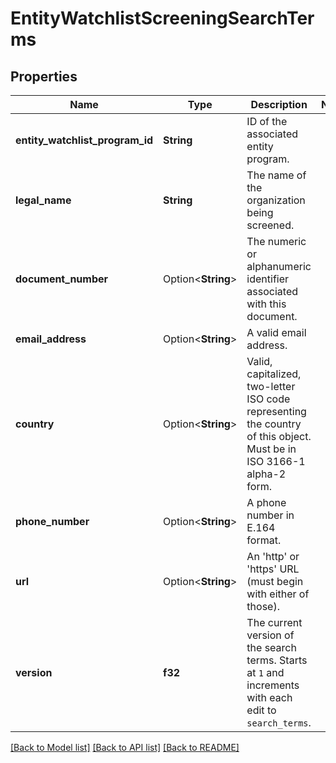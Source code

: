 # EntityWatchlistScreeningSearchTerms

## Properties

Name | Type | Description | Notes
------------ | ------------- | ------------- | -------------
**entity_watchlist_program_id** | **String** | ID of the associated entity program. | 
**legal_name** | **String** | The name of the organization being screened. | 
**document_number** | Option<**String**> | The numeric or alphanumeric identifier associated with this document. | 
**email_address** | Option<**String**> | A valid email address. | 
**country** | Option<**String**> | Valid, capitalized, two-letter ISO code representing the country of this object. Must be in ISO 3166-1 alpha-2 form. | 
**phone_number** | Option<**String**> | A phone number in E.164 format. | 
**url** | Option<**String**> | An 'http' or 'https' URL (must begin with either of those). | 
**version** | **f32** | The current version of the search terms. Starts at `1` and increments with each edit to `search_terms`. | 

[[Back to Model list]](../README.md#documentation-for-models) [[Back to API list]](../README.md#documentation-for-api-endpoints) [[Back to README]](../README.md)


